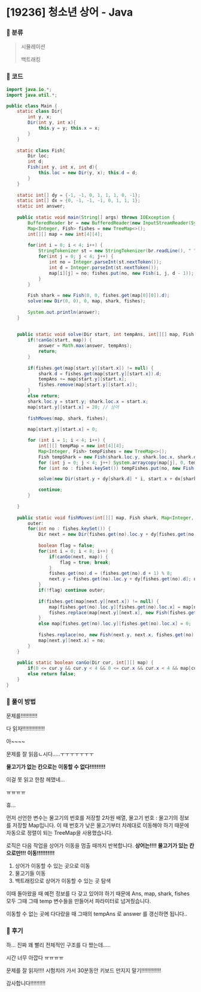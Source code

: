 # [19236] 청소년 상어 - Java

###  :shark: 분류

> 시뮬레이션
>
> 백트래킹



### :shark: 코드

```java
import java.io.*;
import java.util.*;

public class Main {
	static class Dir{
		int y, x;
		Dir(int y, int x){
			this.y = y; this.x = x;
		}
	}
	
	static class Fish{
		Dir loc;
		int d;
		Fish(int y, int x, int d){
			this.loc = new Dir(y, x); this.d = d;
		}
	}
	
	static int[] dy = {-1, -1, 0, 1, 1, 1, 0, -1};
	static int[] dx = {0, -1, -1, -1, 0, 1, 1, 1};
	static int answer;
	
	public static void main(String[] args) throws IOException {
		BufferedReader br = new BufferedReader(new InputStreamReader(System.in));
		Map<Integer, Fish> fishes = new TreeMap<>();
		int[][] map = new int[4][4];
		
		for(int i = 0; i < 4; i++) {
			StringTokenizer st = new StringTokenizer(br.readLine(), " ");
			for(int j = 0; j < 4; j++) {
				int no = Integer.parseInt(st.nextToken());
				int d = Integer.parseInt(st.nextToken());
				map[i][j] = no; fishes.put(no, new Fish(i, j, d - 1));
			}
		}
		
		Fish shark = new Fish(0, 0, fishes.get(map[0][0]).d);
		solve(new Dir(0, 0), 0, map, shark, fishes);
		
		System.out.println(answer);
	}
	
	
	public static void solve(Dir start, int tempAns, int[][] map, Fish shark, Map<Integer, Fish> fishes) {
		if(!canGo(start, map)) {
			answer = Math.max(answer, tempAns);
			return;
		}
		
		if(fishes.get(map[start.y][start.x]) != null) {
			shark.d = fishes.get(map[start.y][start.x]).d;
			tempAns += map[start.y][start.x];
			fishes.remove(map[start.y][start.x]);
		}
		else return;
		shark.loc.y = start.y; shark.loc.x = start.x;
		map[start.y][start.x] = 20;	// 상어
		
		fishMoves(map, shark, fishes);
		
		map[start.y][start.x] = 0;

		for (int i = 1; i < 4; i++) {
			int[][] tempMap = new int[4][4];
			Map<Integer, Fish> tempFishes = new TreeMap<>();
			Fish tempShark = new Fish(shark.loc.y, shark.loc.x, shark.d);
			for (int j = 0; j < 4; j++) System.arraycopy(map[j], 0, tempMap[j], 0, 4);
			for (int no : fishes.keySet()) tempFishes.put(no, new Fish(fishes.get(no).loc.y, fishes.get(no).loc.x, fishes.get(no).d));

			solve(new Dir(start.y + dy[shark.d] * i, start.x + dx[shark.d] * i), tempAns, tempMap, tempShark, tempFishes);

			continue;
		}
		
	}
	
	public static void fishMoves(int[][] map, Fish shark, Map<Integer, Fish> fishes) {
		outer:
		for(int no : fishes.keySet()) {
			Dir next = new Dir(fishes.get(no).loc.y + dy[fishes.get(no).d], fishes.get(no).loc.x + dx[fishes.get(no).d]);
			
			boolean flag = false;
			for(int i = 0; i < 8; i++) {
				if(canGo(next, map)) {
					flag = true; break;
				}
				fishes.get(no).d = (fishes.get(no).d + 1) % 8;
				next.y = fishes.get(no).loc.y + dy[fishes.get(no).d]; next.x = fishes.get(no).loc.x + dx[fishes.get(no).d];
			}
			if(!flag) continue outer;
			
			if(fishes.get(map[next.y][next.x]) != null) {
				map[fishes.get(no).loc.y][fishes.get(no).loc.x] = map[next.y][next.x];
				fishes.replace(map[next.y][next.x], new Fish(fishes.get(no).loc.y, fishes.get(no).loc.x, fishes.get(map[next.y][next.x]).d));
			}
			else map[fishes.get(no).loc.y][fishes.get(no).loc.x] = 0;
			
			fishes.replace(no, new Fish(next.y, next.x, fishes.get(no).d));
			map[next.y][next.x] = no;
		}
	}
	
	public static boolean canGo(Dir cur, int[][] map) {
		if(0 <= cur.y && cur.y < 4 && 0 <= cur.x && cur.x < 4 && map[cur.y][cur.x] != 20 ) return true;
		else return false;
	}
}
```



### :shark: 풀이 방법

문제를!!!!!!!!!!!

다 읽자!!!!!!!!!!!!!!!



아~~~~

 

문제를 잘 읽읍ㄴ시다.....ㅜㅜㅜㅜㅜㅜㅜ

**물고기가 없는 칸으로는 이동할 수 없다!!!!!!!!!**

이걸 못 읽고 한참 헤맸네...

ㅠㅠㅠㅠ



휴...

 

먼저 선언한 변수는 물고기의 번호를 저장할 2차원 배열, 물고기 번호 : 물고기의 정보 를 저장할 Map입니다. 이 때 번호가 낮은 물고기부터 차례대로 이동해야 하기 때문에 자동으로 정렬이 되는 TreeMap을 사용했습니다.

로직은 다음 작업을 상어가 이동을 멈출 때까지 반복합니다. **상어는!!!! 물고기가 있는 칸으로만!!! 이동!!!!!!!!!!**

1. 상어가 이동할 수 있는 곳으로 이동
2. 물고기들 이동
3. 백트래킹으로 상어가 이동할 수 있는 곳 탐색

이때 돌아왔을 때 예전 정보를 다 갖고 있어야 하기 때문에 Ans, map, shark, fishes 모두 그때 그때 temp 변수들을 만들어서 파라미터로 넘겨줬습니다.

이동할 수 없는 곳에 다다랐을 때 그때의 tempAns 로 answer 를 갱신하면 됩니다..



### :shark: 후기

하... 진짜 꽤 빨리 전체적인 구조를 다 짰는데.....

시간 너무 아깝다 ㅠㅠㅠㅠ

문제를 잘 읽자!!!! 시험치러 가서 30분동안 키보드 만지지 말기!!!!!!!!!!!!!

감사합니다!!!!!!!!!!
